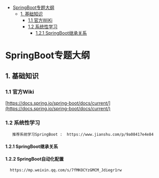 <!-- GFM-TOC -->
* [SpringBoot专题大纲](#springboot专题大纲)
    * [1. 基础知识](#1-基础知识)
       * [1.1 官方WiKi](#11-官方wiki)
       * [1.2 系统性学习](#12-系统性学习)
         * [1.2.1 SpringBoot继承关系](#121-springboot继承关系)
    
<!-- GFM-TOC -->
# SpringBoot专题大纲
## 1. 基础知识
### 1.1 官方Wiki
[https://docs.spring.io/spring-boot/docs/current/](https://docs.spring.io/spring-boot/docs/current/)
### 1.2 系统性学习
```
   推荐系统学习SpringBoot :  https://www.jianshu.com/p/9a08417e4e84
```
#### 1.2.1 SpringBoot继承关系
#### 1.2.2 SpringBoot自动化配置
```
  https://mp.weixin.qq.com/s/7fMKOCYzGMCM_Jdiegr1rw
```
